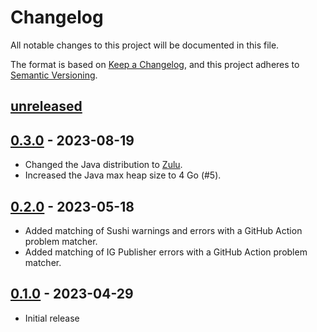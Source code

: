 # Changelog

All notable changes to this project will be documented in this file.

The format is based on [Keep a Changelog](https://keepachangelog.com/en/1.1.0/),
and this project adheres to [Semantic Versioning](https://semver.org/spec/v2.0.0.html).

## [unreleased]

## [0.3.0] - 2023-08-19

- Changed the Java distribution to [Zulu](https://www.azul.com/downloads/?package=jdk#zulu).
- Increased the Java max heap size to 4 Go (#5).

## [0.2.0] - 2023-05-18

- Added matching of Sushi warnings and errors with a GitHub Action problem matcher.
- Added matching of IG Publisher errors with a GitHub Action problem matcher.

## [0.1.0] - 2023-04-29

- Initial release

[unreleased]: https://github.com/qligier/fhir-ig-action/compare/v0.3.0...HEAD
[0.3.0]: https://github.com/qligier/fhir-ig-action/compare/v0.2.0...v0.3.0
[0.2.0]: https://github.com/qligier/fhir-ig-action/compare/v0.1.0...v0.2.0
[0.1.0]: https://github.com/qligier/fhir-ig-action/releases/tag/v0.1.0
